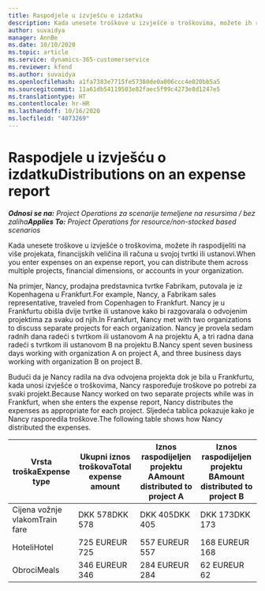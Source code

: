 ```yaml
---
title: Raspodjele u izvješću o izdatku
description: Kada unesete troškove u izvješće o troškovima, možete ih raspodijeliti na više projekata, pravnih osoba ili računa u svojoj tvrtki ili ustanovi.
author: suvaidya
manager: AnnBe
ms.date: 10/10/2020
ms.topic: article
ms.service: dynamics-365-customerservice
ms.reviewer: kfend
ms.author: suvaidya
ms.openlocfilehash: a1fa7383e7715fe57380de0a006ccc4e020bb5a5
ms.sourcegitcommit: 11a61db54119503e82faec5f99c4273e8d1247e5
ms.translationtype: HT
ms.contentlocale: hr-HR
ms.lasthandoff: 10/16/2020
ms.locfileid: "4073269"
---
```

# <a name="distributions-on-an-expense-report"></a><span data-ttu-id="f3891-103">Raspodjele u izvješću o izdatku</span><span class="sxs-lookup"><span data-stu-id="f3891-103">Distributions on an expense report</span></span>

<span data-ttu-id="f3891-104">_**Odnosi se na:** Project Operations za scenarije temeljene na resursima / bez zaliha_</span><span class="sxs-lookup"><span data-stu-id="f3891-104">_**Applies To:** Project Operations for resource/non-stocked based scenarios_</span></span>

<span data-ttu-id="f3891-105">Kada unesete troškove u izvješće o troškovima, možete ih raspodijeliti na više projekata, financijskih veličina ili računa u svojoj tvrtki ili ustanovi.</span><span class="sxs-lookup"><span data-stu-id="f3891-105">When you enter expenses on an expense report, you can distribute them across multiple projects, financial dimensions, or accounts in your organization.</span></span>

<span data-ttu-id="f3891-106">Na primjer, Nancy, prodajna predstavnica tvrtke Fabrikam, putovala je iz Kopenhagena u Frankfurt.</span><span class="sxs-lookup"><span data-stu-id="f3891-106">For example, Nancy, a Fabrikam sales representative, traveled from Copenhagen to Frankfurt.</span></span> <span data-ttu-id="f3891-107">Nancy je u Frankfurtu obišla dvije tvrtke ili ustanove kako bi razgovarala o odvojenim projektima za svaku od njih.</span><span class="sxs-lookup"><span data-stu-id="f3891-107">In Frankfurt, Nancy met with two organizations to discuss separate projects for each organization.</span></span> <span data-ttu-id="f3891-108">Nancy je provela sedam radnih dana radeći s tvrtkom ili ustanovom A na projektu A, a tri radna dana radeći s tvrtkom ili ustanovom B na projektu B.</span><span class="sxs-lookup"><span data-stu-id="f3891-108">Nancy spent seven business days working with organization A on project A, and three business days working with organization B on project B.</span></span>

<span data-ttu-id="f3891-109">Budući da je Nancy radila na dva odvojena projekta dok je bila u Frankfurtu, kada unosi izvješće o troškovima, Nancy raspoređuje troškove po potrebi za svaki projekt.</span><span class="sxs-lookup"><span data-stu-id="f3891-109">Because Nancy worked on two separate projects while was in Frankfurt, when she enters the expense report, Nancy distributes the expenses as appropriate for each project.</span></span> <span data-ttu-id="f3891-110">Sljedeća tablica pokazuje kako je Nancy rasporedila troškove.</span><span class="sxs-lookup"><span data-stu-id="f3891-110">The following table shows how Nancy distributed the expenses.</span></span>

| <span data-ttu-id="f3891-111">Vrsta troška</span><span class="sxs-lookup"><span data-stu-id="f3891-111">Expense type</span></span> | <span data-ttu-id="f3891-112">Ukupni iznos troškova</span><span class="sxs-lookup"><span data-stu-id="f3891-112">Total expense amount</span></span> | <span data-ttu-id="f3891-113">Iznos raspodijeljen projektu A</span><span class="sxs-lookup"><span data-stu-id="f3891-113">Amount distributed to project A</span></span> | <span data-ttu-id="f3891-114">Iznos raspodijeljen projektu B</span><span class="sxs-lookup"><span data-stu-id="f3891-114">Amount distributed to project B</span></span> |
|--------------|----------------------|---------------------------------|---------------------------------|
| <span data-ttu-id="f3891-115">Cijena vožnje vlakom</span><span class="sxs-lookup"><span data-stu-id="f3891-115">Train fare</span></span>   | <span data-ttu-id="f3891-116">DKK 578</span><span class="sxs-lookup"><span data-stu-id="f3891-116">DKK 578</span></span>              | <span data-ttu-id="f3891-117">DKK 405</span><span class="sxs-lookup"><span data-stu-id="f3891-117">DKK 405</span></span>                         | <span data-ttu-id="f3891-118">DKK 173</span><span class="sxs-lookup"><span data-stu-id="f3891-118">DKK 173</span></span>                         |
| <span data-ttu-id="f3891-119">Hoteli</span><span class="sxs-lookup"><span data-stu-id="f3891-119">Hotel</span></span>        | <span data-ttu-id="f3891-120">725 EUR</span><span class="sxs-lookup"><span data-stu-id="f3891-120">EUR 725</span></span>              | <span data-ttu-id="f3891-121">557 EUR</span><span class="sxs-lookup"><span data-stu-id="f3891-121">EUR 557</span></span>                         | <span data-ttu-id="f3891-122">168 EUR</span><span class="sxs-lookup"><span data-stu-id="f3891-122">EUR 168</span></span>                         |
| <span data-ttu-id="f3891-123">Obroci</span><span class="sxs-lookup"><span data-stu-id="f3891-123">Meals</span></span>        | <span data-ttu-id="f3891-124">346 EUR</span><span class="sxs-lookup"><span data-stu-id="f3891-124">EUR 346</span></span>              | <span data-ttu-id="f3891-125">284 EUR</span><span class="sxs-lookup"><span data-stu-id="f3891-125">EUR 284</span></span>                         | <span data-ttu-id="f3891-126">62 EUR</span><span class="sxs-lookup"><span data-stu-id="f3891-126">EUR 62</span></span>                          |
